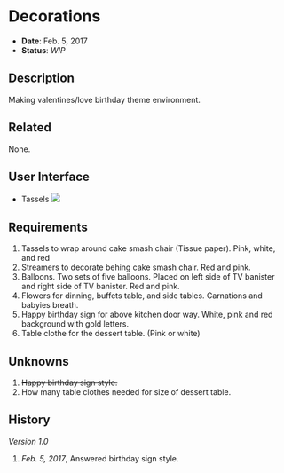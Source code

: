 # Decorations

- **Date**: Feb. 5, 2017
- **Status**: *WIP*

## Description

Making valentines/love birthday theme environment.

## Related

None.

## User Interface

- Tassels ![](https://images.duckduckgo.com/iu/?u=http%3A%2F%2Fasmallsnippet.com%2Fwp-content%2Fuploads%2F2014%2F09%2FDSC_0112-Version-2-copy.jpg&f=1)

## Requirements

1. Tassels to wrap around cake smash chair (Tissue paper). Pink, white, and red
2. Streamers to decorate behing cake smash chair. Red and pink.
3. Balloons. Two sets of five balloons. Placed on left side of TV banister and right side of TV banister. Red and pink.
4. Flowers for dinning, buffets table, and side tables. Carnations and babyies breath.
5. Happy birthday sign for above kitchen door way. White, pink and red background with gold letters.
6. Table clothe for the dessert table. (Pink or white)

## Unknowns

1. ~~Happy birthday sign style.~~
2. How many table clothes needed for size of dessert table.

## History

*Version 1.0*

1. *Feb. 5, 2017*, Answered birthday sign style.


